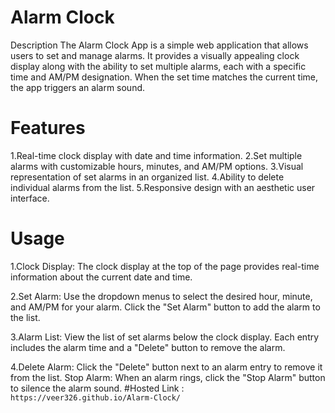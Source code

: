 
# Alarm Clock
Description
The Alarm Clock App is a simple web application that allows users to set and manage alarms. It provides a visually appealing clock display along with the ability to set multiple alarms, each with a specific time and AM/PM designation. When the set time matches the current time, the app triggers an alarm sound.

# Features
1.Real-time clock display with date and time information.
2.Set multiple alarms with customizable hours, minutes, and AM/PM options.
3.Visual representation of set alarms in an organized list.
4.Ability to delete individual alarms from the list.
5.Responsive design with an aesthetic user interface.
# Usage
1.Clock Display:
The clock display at the top of the page provides real-time information about the current date and time.

2.Set Alarm:
Use the dropdown menus to select the desired hour, minute, and AM/PM for your alarm.
Click the "Set Alarm" button to add the alarm to the list.

3.Alarm List:
View the list of set alarms below the clock display.
Each entry includes the alarm time and a "Delete" button to remove the alarm.

4.Delete Alarm:
Click the "Delete" button next to an alarm entry to remove it from the list.
Stop Alarm:
When an alarm rings, click the "Stop Alarm" button to silence the alarm sound.
#Hosted Link :
     `https://veer326.github.io/Alarm-Clock/`
